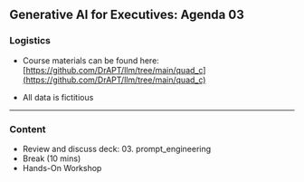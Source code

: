 ## Generative AI for Executives: Agenda 03


### Logistics

- Course materials can be found here:  
  [https://github.com/DrAPT/llm/tree/main/quad_c](https://github.com/DrAPT/llm/tree/main/quad_c)

- All data is fictitious


---

### Content

- Review and discuss deck: 03. prompt_engineering
- Break (10 mins)
- Hands-On Workshop 
